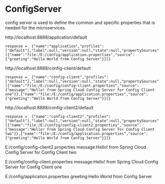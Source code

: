 # ConfigServer
 config server is used to define the common and specific properties that is needed for the microservices.

http://localhost:8888/application/default
	
	response =  {"name":"application","profiles":["default"],"label":null,"version":null,"state":null,"propertySources":[{"name":"file:/E:/config/application.properties","source":{"greeting":"Hello World from Config Server"}}]}
	
http://localhost:8888/config-client/default
	
	response =  {"name":"config-client","profiles":["default"],"label":null,"version":null,"state":null,"propertySources":[{"name":"file:/E:/config/config-client.properties","source":{"message":"Hello! from Spring Cloud Config Server for Config Client one"}},{"name":"file:/E:/config/application.properties","source":{"greeting":"Hello World from Config Server"}}]}
	
http://localhost:8888/config-client2/default
	
	response =  {"name":"config-client2","profiles":["default"],"label":null,"version":null,"state":null,"propertySources":[{"name":"file:/E:/config/config-client2.properties","source":{"message":"Hello! from Spring Cloud Config Server for Config Client two"}},{"name":"file:/E:/config/application.properties","source":{"greeting":"Hello World from Config Server"}}]}
	
	
E:/config/config-client2.properties
	message:Hello! from Spring Cloud Config Server for Config Client two
	
E:/config/config-client.properties
	message:Hello! from Spring Cloud Config Server for Config Client one
	
E:/config/application.properties
	greeting:Hello World from Config Server
	
